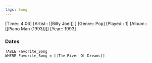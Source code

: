 ```yaml
---
tags: Song  
---
```

[Time:: 4:06]
[Artist:: [[Billy Joel]] ]
[Genre:: Pop]
[Played:: 1]
[Album:: [[Piano Man (1993)]]]
[Year:: 1993]
### Dates
````dataview
TABLE Favorite_Song
WHERE Favorite_Song = [[The River Of Dreams]]
````